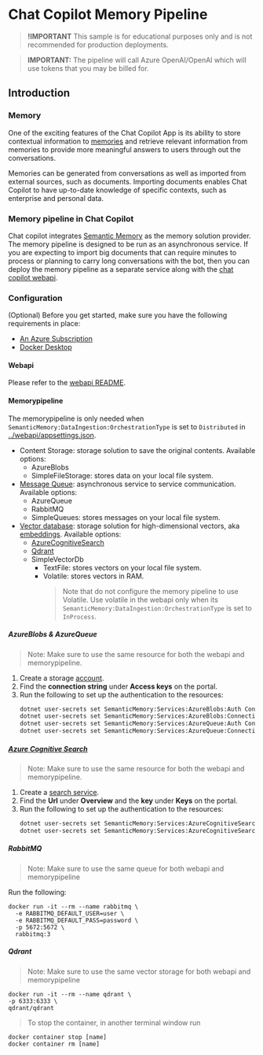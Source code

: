 ﻿# Chat Copilot Memory Pipeline

> **!IMPORTANT**
> This sample is for educational purposes only and is not recommended for production deployments.

> **IMPORTANT:** The pipeline will call Azure OpenAI/OpenAI which will use tokens that you may be billed for.

## Introduction

### Memory

One of the exciting features of the Chat Copilot App is its ability to store contextual information
to [memories](https://github.com/microsoft/semantic-kernel/blob/main/docs/EMBEDDINGS.md) and retrieve
relevant information from memories to provide more meaningful answers to users through out the conversations.

Memories can be generated from conversations as well as imported from external sources, such as documents.
Importing documents enables Chat Copilot to have up-to-date knowledge of specific contexts, such as enterprise and personal data.

### Memory pipeline in Chat Copilot

Chat copilot integrates [Semantic Memory](https://github.com/microsoft/semantic-memory) as the memory solution provider. The memory pipeline is designed to be run as an asynchronous service. If you are expecting to import big documents that can require minutes to process or planning to carry long conversations with the bot, then you can deploy the memory pipeline as a separate service along with the [chat copilot webapi](https://github.com/microsoft/chat-copilot/tree/main/webapi).

### Configuration

(Optional) Before you get started, make sure you have the following requirements in place:

- [An Azure Subscription](https://azure.microsoft.com/en-us/free/)
- [Docker Desktop](https://www.docker.com/products/docker-desktop)

#### Webapi

Please refer to the [webapi README](../webapi/README.md).

#### Memorypipeline

The memorypipeline is only needed when `SemanticMemory:DataIngestion:OrchestrationType` is set to `Distributed` in [../webapi/appsettings.json](./appsettings.json).

- Content Storage: storage solution to save the original contents. Available options:
  - AzureBlobs
  - SimpleFileStorage: stores data on your local file system.
- [Message Queue](https://learn.microsoft.com/en-us/azure/storage/queues/storage-queues-introduction): asynchronous service to service communication. Available options:
  - AzureQueue
  - RabbitMQ
  - SimpleQueues: stores messages on your local file system.
- [Vector database](https://learn.microsoft.com/en-us/semantic-kernel/memories/vector-db): storage solution for high-dimensional vectors, aka [embeddings](https://github.com/microsoft/semantic-kernel/blob/main/docs/EMBEDDINGS.md). Available options:
  - [AzureCognitiveSearch](https://learn.microsoft.com/en-us/azure/search/search-what-is-azure-search)
  - [Qdrant](https://github.com/qdrant/qdrant)
  - SimpleVectorDb
    - TextFile: stores vectors on your local file system.
    - Volatile: stores vectors in RAM.
      > Note that do not configure the memory pipeline to use Volatile. Use volatile in the webapi only when its `SemanticMemory:DataIngestion:OrchestrationType` is set to `InProcess`.

##### AzureBlobs & AzureQueue

> Note: Make sure to use the same resource for both the webapi and memorypipeline.

1. Create a storage [account](https://learn.microsoft.com/en-us/azure/storage/common/storage-account-create?toc=%2Fazure%2Fstorage%2Fblobs%2Ftoc.json&tabs=azure-portal).
2. Find the **connection string** under **Access keys** on the portal.
3. Run the following to set up the authentication to the resources:
   ```bash
   dotnet user-secrets set SemanticMemory:Services:AzureBlobs:Auth ConnectionString
   dotnet user-secrets set SemanticMemory:Services:AzureBlobs:ConnectionString [your secret]
   dotnet user-secrets set SemanticMemory:Services:AzureQueue:Auth ConnectionString
   dotnet user-secrets set SemanticMemory:Services:AzureQueue:ConnectionString [your secret]
   ```

##### [Azure Cognitive Search](https://learn.microsoft.com/en-us/azure/search/search-what-is-azure-search)

> Note: Make sure to use the same resource for both the webapi and memorypipeline.

1. Create a [search service](https://learn.microsoft.com/en-us/azure/search/search-create-service-portal).
2. Find the **Url** under **Overview** and the **key** under **Keys** on the portal.
3. Run the following to set up the authentication to the resources:
   ```bash
   dotnet user-secrets set SemanticMemory:Services:AzureCognitiveSearch:Endpoint [your secret]
   dotnet user-secrets set SemanticMemory:Services:AzureCognitiveSearch:APIKey [your secret]
   ```

##### RabbitMQ

> Note: Make sure to use the same queue for both webapi and memorypipeline

Run the following:

```
docker run -it --rm --name rabbitmq \
  -e RABBITMQ_DEFAULT_USER=user \
  -e RABBITMQ_DEFAULT_PASS=password \
  -p 5672:5672 \
  rabbitmq:3
```

##### Qdrant

> Note: Make sure to use the same vector storage for both webapi and memorypipeline

```
docker run -it --rm --name qdrant \
-p 6333:6333 \
qdrant/qdrant
```

> To stop the container, in another terminal window run

```
docker container stop [name]
docker container rm [name]
```
